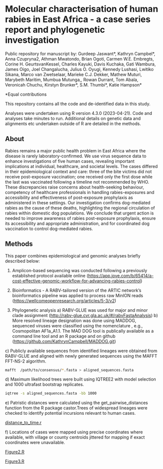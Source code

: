 # Molecular characterisation of human rabies in East Africa - a case series report and phylogenetic investigation
Public repository for manuscript by: Gurdeep Jaswant*, Kathryn Campbel*, Anna Czupryna2, Athman Mwatondo, Brian Ogoti, Carmen W.E. Embregts, Corine H. GeurtsvanKessel, Charles Kayuki, Davis Kuchaka, Gati Wambura, James Oigo, Joel Changalucha, Julius O. Oyugi, Kennedy Lushasi, Lwitiko Sikana, Marco van Zwetselaar, Marieke C.J. Dekker, Mathew Muturi, Marybeth Maritim, Mumbua Mutunga,, Rowan Durrant,  Tom Abala, Veronicah Chuchu,  Kirstyn Brunker*,  S.M. Thumbi*,  Katie Hampson*

*Equal contributions

This repository contains all the code and de-identified data in this study.

Analyses were undertaken using R version 4.3.0 (2023-04-21).
Code and analyses take minutes to run. 
Additional details on genetic data and alignments etc undertaken outside of R are detailed in the methods.

## About

Rabies remains a major public health problem in East Africa where the disease is rarely laboratory-confirmed. We use virus sequence data to enhance investigations of five human cases, revealing important implications at individual, healthcare, and societal levels. The cases differed in their epidemiological context and care: three of the bite victims did not receive post-exposure vaccination; one received only the first dose while the last was vaccinated following a timeline not recommended by WHO. These discrepancies raise concerns about health-seeking behaviour, competency of healthcare professionals in handling rabies-exposures and accessibility and effectiveness of post-exposure prophylaxis as administered in these settings. Our investigation confirms dog-mediated rabies as the cause of these deaths, highlighting the regional circulation of rabies within domestic dog populations. We conclude that urgent action is needed to improve awareness of rabies post-exposure prophylaxis, ensure its accessibility and appropriate administration, and for coordinated dog vaccination to control dog-mediated rabies.

## Methods
This paper combines epidemiological and genomic analyses briefly described below:

1. Amplicon-based sequencing was conducted following a previously established protocol available online (https://app.jove.com/b/65414/a-cost-effective-genomic-workflow-for-advancing-rabies-control)

2. Bioinformatics - A RABV-tailored version of the ARTIC network’s bioinformatics pipeline was applied to process raw MinION reads (https://wellcomeopenresearch.org/articles/5-3/v2)

3. Phylogenetic analysis
a) RABV-GLUE was used for major and minor clade assignment (http://rabv-glue.cvr.gla.ac.uk/#/rabvFastaAnalysis)
b) More resolved lineage designation was done using MADDOG, sequenced viruses were classified using the nomenclature <Major clade Minor clade_Lineage>, e.g., Cosmopolitan AF1a_A1.1. The MAD DOG tool is publically available as a command line tool and an R package and on github (https://github.com/KathrynCampbell/MADDOG.git)

c) Publicly available sequences from identified lineages were obtained from RABV-GLUE and aligned with newly generated sequences using the MAFFT FFT-NS-2 algorithm.
```bash
mafft  /path/to/consensus/*.fasta > aligned_sequences.fasta
```

d) Maximum likelihood trees were built using IQTREE2 with model selection and 1000 ultrafast bootstrap replicates.
```bash
iqtree -s aligned_sequences.fasta -bb 1000
```

e) Patristic distances were calculated using the get_pairwise_distances function from the R package castor.Trees of widespread lineages were checked to identify potential incursions relevant to human cases.

[distance_to_time.r](https://github.com/Gurdeepjaswant/EA_human_rabies_case_series/blob/main/script/distance_to_time.r)

f) Locations of cases were mapped using precise coordinates where available, with village or county centroids jittered for mapping if exact coordinates were unavailable.

[Figure2.R](https://github.com/Gurdeepjaswant/EA_human_rabies_case_series/blob/main/script/Figure2.R)

[Figure3.R](https://github.com/Gurdeepjaswant/EA_human_rabies_case_series/blob/main/script/Figure3.R)
